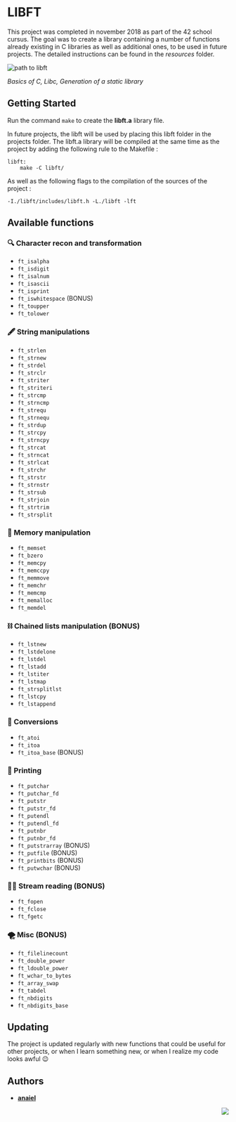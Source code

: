 # LIBFT

This project was completed in november 2018 as part of the 42 school cursus. The goal was to create a library containing a number of functions already existing in C libraries as well as additional ones, to be used in future projects.
The detailed instructions can be found in the *resources* folder.

![path to libft](https://i.imgur.com/osfWGCy.png "Cursus start > 42 Commandements > Piscine Reloaded > Libft")

*Basics of C, Libc, Generation of a static library*

## Getting Started

Run the command `make` to create the **libft.a** library file.

In future projects, the libft will be used by placing this libft folder in the projects folder. The libft.a library will be compiled at the same time as the project by adding the following rule to the Makefile :
```
libft:
    make -C libft/
```
As well as the following flags to the compilation of the sources of the project :
```
-I./libft/includes/libft.h -L./libft -lft
```

## Available functions

### :mag: Character recon and transformation
- `ft_isalpha`
- `ft_isdigit`
- `ft_isalnum`
- `ft_isascii`
- `ft_isprint`
- `ft_iswhitespace` (BONUS)
- `ft_toupper`
- `ft_tolower`

### :fountain_pen: String manipulations
- `ft_strlen`
- `ft_strnew`
- `ft_strdel`
- `ft_strclr`
- `ft_striter`
- `ft_striteri`
- `ft_strcmp`
- `ft_strncmp`
- `ft_strequ`
- `ft_strnequ`
- `ft_strdup`
- `ft_strcpy`
- `ft_strncpy`
- `ft_strcat`
- `ft_strncat`
- `ft_strlcat`
- `ft_strchr`
- `ft_strstr`
- `ft_strnstr`
- `ft_strsub`
- `ft_strjoin`
- `ft_strtrim`
- `ft_strsplit`

### :floppy_disk: Memory manipulation
- `ft_memset`
- `ft_bzero`
- `ft_memcpy`
- `ft_memccpy`
- `ft_memmove`
- `ft_memchr`
- `ft_memcmp`
- `ft_memalloc`
- `ft_memdel`

### :chains: Chained lists manipulation (BONUS)
- `ft_lstnew`
- `ft_lstdelone`
- `ft_lstdel`
- `ft_lstadd`
- `ft_lstiter`
- `ft_lstmap`
- `ft_strsplitlst`
- `ft_lstcpy`
- `ft_lstappend`

### :money_with_wings: Conversions
- `ft_atoi`
- `ft_itoa`
- `ft_itoa_base` (BONUS)

### :scroll: Printing
- `ft_putchar`
- `ft_putchar_fd`
- `ft_putstr`
- `ft_putstr_fd`
- `ft_putendl`
- `ft_putendl_fd`
- `ft_putnbr`
- `ft_putnbr_fd`
- `ft_putstrarray` (BONUS)
- `ft_putfile` (BONUS)
- `ft_printbits` (BONUS)
- `ft_putwchar` (BONUS)

### :rowing_woman: Stream reading (BONUS)
- `ft_fopen`
- `ft_fclose`
- `ft_fgetc`

### :tornado: Misc (BONUS)
- `ft_filelinecount`
- `ft_double_power`
- `ft_ldouble_power`
- `ft_wchar_to_bytes`
- `ft_array_swap`
- `ft_tabdel`
- `ft_nbdigits`
- `ft_nbdigits_base`

## Updating

The project is updated regularly with new functions that could be useful for other projects, or when I learn something new, or when I realize my code looks awful :wink:

## Authors

* **[anaiel](https://github.com/anaiel)**

<img align="right" src="https://i.imgur.com/FW5Sd6I.png" />
